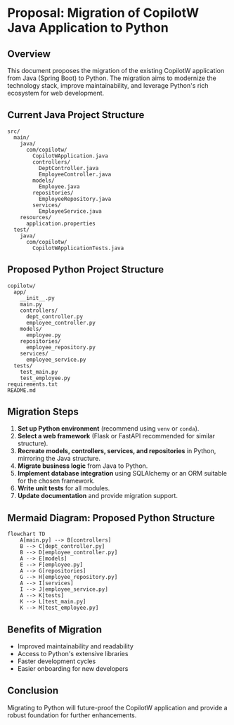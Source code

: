 # Proposal: Migration of CopilotW Java Application to Python

## Overview
This document proposes the migration of the existing CopilotW application from Java (Spring Boot) to Python. The migration aims to modernize the technology stack, improve maintainability, and leverage Python's rich ecosystem for web development.

## Current Java Project Structure
```
src/
  main/
    java/
      com/copilotw/
        CopilotWApplication.java
        controllers/
          DeptController.java
          EmployeeController.java
        models/
          Employee.java
        repositories/
          EmployeeRepository.java
        services/
          EmployeeService.java
    resources/
      application.properties
  test/
    java/
      com/copilotw/
        CopilotWApplicationTests.java
```

## Proposed Python Project Structure
```
copilotw/
  app/
    __init__.py
    main.py
    controllers/
      dept_controller.py
      employee_controller.py
    models/
      employee.py
    repositories/
      employee_repository.py
    services/
      employee_service.py
  tests/
    test_main.py
    test_employee.py
requirements.txt
README.md
```

## Migration Steps
1. **Set up Python environment** (recommend using `venv` or `conda`).
2. **Select a web framework** (Flask or FastAPI recommended for similar structure).
3. **Recreate models, controllers, services, and repositories** in Python, mirroring the Java structure.
4. **Migrate business logic** from Java to Python.
5. **Implement database integration** using SQLAlchemy or an ORM suitable for the chosen framework.
6. **Write unit tests** for all modules.
7. **Update documentation** and provide migration support.

## Mermaid Diagram: Proposed Python Structure
```mermaid
flowchart TD
    A[main.py] --> B[controllers]
    B --> C[dept_controller.py]
    B --> D[employee_controller.py]
    A --> E[models]
    E --> F[employee.py]
    A --> G[repositories]
    G --> H[employee_repository.py]
    A --> I[services]
    I --> J[employee_service.py]
    A --> K[tests]
    K --> L[test_main.py]
    K --> M[test_employee.py]
```

## Benefits of Migration
- Improved maintainability and readability
- Access to Python's extensive libraries
- Faster development cycles
- Easier onboarding for new developers

## Conclusion
Migrating to Python will future-proof the CopilotW application and provide a robust foundation for further enhancements.
